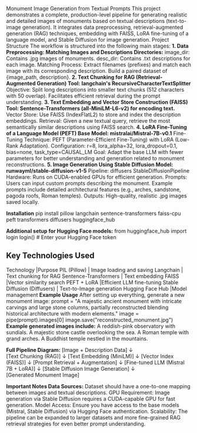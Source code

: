 Monument Image Generation from Textual Prompts This project demonstrates a complete, production-level pipeline for generating realistic and detailed images of monuments based on textual descriptions (text-to-image generation). It integrates data preprocessing, retrieval-augmented generation (RAG) techniques, embedding with FAISS, LoRA fine-tuning of a language model, and Stable Diffusion for image generation.
Project Structure The workflow is structured into the following main stages:
**1.	Data Preprocessing: Matching Images and Descriptions Directories:**
image_dir: Contains .jpg images of monuments.
desc_dir: Contains .txt descriptions for each image.
Matching Process:
Extract filenames (prefixes) and match each image with its corresponding description.
Build a paired dataset of {image_path, description}.
**2.	Text Chunking for RAG (Retrieval-Augmented Generation) Tool: langchain's RecursiveCharacterTextSplitter**
Objective:
Split long descriptions into smaller text chunks (512 characters with 50 overlap).
Facilitates efficient retrieval during the prompt understanding.
**3.	Text Embedding and Vector Store Construction (FAISS) Tool: Sentence-Transformers (all-MiniLM-L6-v2) for encoding text.**
Vector Store:
Use FAISS (IndexFlatL2) to store and index the description embeddings.
Retrieval:
Given a new textual query, retrieve the most semantically similar descriptions using FAISS search.
**4.	LoRA Fine-Tuning of a Language Model (PEFT) Base Model: mistralai/Mistral-7B-v0.1**
Fine-Tuning Technique: PEFT (Parameter-Efficient Fine-Tuning) with LoRA (Low-Rank Adaptation).
Configuration:
r=8, lora_alpha=32, lora_dropout=0.1, bias=none, task_type=CAUSAL_LM
Goal:
Adapt the base LLM with fewer parameters for better understanding and generation related to monument reconstructions.
**5.	Image Generation Using Stable Diffusion Model: runwayml/stable-diffusion-v1-5**
Pipeline: diffusers StableDiffusionPipeline
Hardware:
Runs on CUDA-enabled GPUs for efficient generation.
Prompts:
Users can input custom prompts describing the monument.
Example prompts include detailed architectural features (e.g., arches, sandstone, pagoda roofs, Roman temples).
Outputs:
High-quality, realistic .jpg images saved locally.

**Installation**
pip install pillow langchain sentence-transformers faiss-cpu peft transformers diffusers huggingface_hub 

**Additional setup for Hugging Face models:**
from huggingface_hub import login
login() # Enter your Hugging Face token

**Key Technologies Used**
-------------------------------------------------------------------------------------------------------------------------------------
Technology                     |Purpose
PIL (Pillow)                  | Image loading and saving 
Langchain                     | Text chunking for RAG
Sentence-Transformers         | Text embedding 
FAISS                         |Vector similarity search 
PEFT + LoRA                   |Efficient LLM fine-tuning 
Stable Diffusion (Diffusers)  | Text-to-Image generation
Hugging Face Hub              |Model management 
**Example Usage**
After setting up everything, generate a new monument image:
prompt = "A majestic ancient monument with intricate carvings and large stone columns, partially reconstructed blending historical architecture with modern elements." 
image = pipe(prompt).images[0]
image.save("reconstructed_monument.jpg") 
**Example generated images include:**
A reddish-pink observatory with sundials.
A majestic stone castle overlooking the sea.
A Roman temple with grand arches.
A Buddhist temple nestled in the mountains.

**Full Pipeline Diagram:** 
[Image + Description Data]
         ↓   
[Text Chunking (RAG)] 
         ↓ 
[Text Embedding (MiniLM)]
         ↓ 
[Vector Index (FAISS)] 
         ↓ 
[Prompt Retrieval + Augmentation] 
         ↓ 
[Fine-tuned LLM (Mistral 7B + LoRA)] 
         ↓
[Stable Diffusion Image Generation] 
         ↓          
[Generated Monument Image] 

**Important Notes Data Sources:**
Dataset should have a one-to-one mapping between images and textual descriptions.
GPU Requirement: Image generation via Stable Diffusion requires a CUDA-capable GPU for fast generation.
Model Access:
Ensure you have access to the base models (Mistral, Stable Diffusion) via Hugging Face authentication.
Scalability:
The pipeline can be expanded to larger datasets and more fine-grained RAG retrieval strategies for even better prompt understanding.

